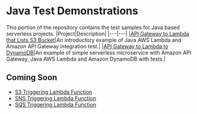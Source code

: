 # Java Test Demonstrations

This portion of the repository contains the test samples for Java based serverless projects.
|Project|Description|
|---|---|
|[API Gateway to Lambda that Lists S3 Bucket](./apigw-lambda-list-s3-buckets)|An introductory example of Java AWS Lambda and Amazon API Gateway integration test.|
|[API Gateway to Lambda to DynamoDB](./apigw-lambda-ddb)|An example of simple serverless microservice with Amazon API Gateway, Java AWS Lambda and Amazon DynamoDB with tests.|

## Coming Soon
* [S3 Triggering Lambda Function](./s3-trigger-lambda)
* [SNS Triggering Lambda Function](./sns-trigger-lambda)
* [SQS Triggering Lambda Function](./sqs-trigger-lambda)
